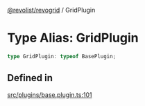 [@revolist/revogrid](README.md) / GridPlugin

# Type Alias: GridPlugin

```ts
type GridPlugin: typeof BasePlugin;
```

## Defined in

[src/plugins/base.plugin.ts:101](https://github.com/revolist/revogrid/blob/33fdf87718e4421a1302a23338379f45f99055c0/src/plugins/base.plugin.ts#L101)

